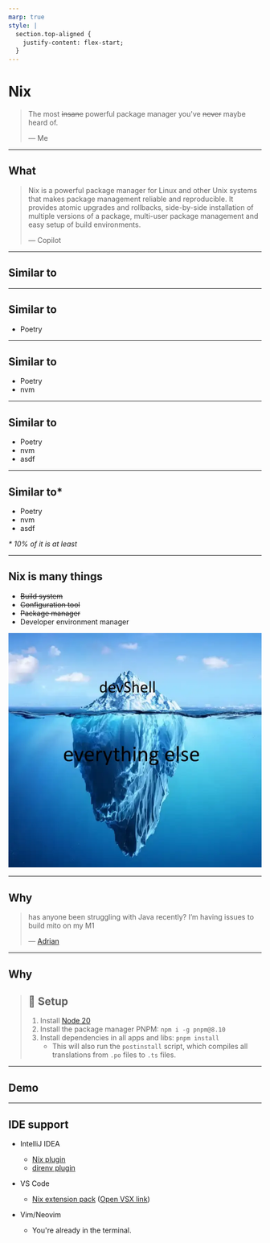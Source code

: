 ```yaml
---
marp: true
style: |
  section.top-aligned {
    justify-content: flex-start;
  }
---
```


# Nix

> The most ~~insane~~ powerful package manager you've ~~never~~ maybe heard of.
>
> &mdash; Me

---

## What

> Nix is a powerful package manager for Linux and other Unix systems that makes
> package management reliable and reproducible. It provides atomic upgrades and
> rollbacks, side-by-side installation of multiple versions of a package,
> multi-user package management and easy setup of build environments.
>
> &mdash; Copilot

---

<!-- _class: top-aligned -->

## Similar to

---

<!-- _class: top-aligned -->

## Similar to

- Poetry

---

<!-- _class: top-aligned -->

## Similar to

- Poetry
- nvm

---

<!-- _class: top-aligned -->

## Similar to

- Poetry
- nvm
- asdf

---

<!-- _class: top-aligned -->

## Similar to*

- Poetry
- nvm
- asdf

<!-- markdownlint-disable-next-line MD036 -->
_* 10% of it is at least_

---

## Nix is many things

- ~~Build system~~
- ~~Configuration tool~~
- ~~Package manager~~
- Developer environment manager

![bg right cover](https://github.com/Gipphe/presentations/blob/main/Nix/img/iceberg.webp?raw=true)

---

## Why

> has anyone been struggling with Java recently? I’m having issues to build
> mito on my M1
>
> &mdash; [Adrian](https://strise.slack.com/archives/C05V95CPJNS/p1709107078009879)

---

## Why

> ## 🚀 Setup
>
> 1. Install [Node 20](https://nodejs.org/en/)
> 2. Install the package manager PNPM: `npm i -g pnpm@8.10`
> 3. Install dependencies in all apps and libs: `pnpm install`
>    - This will also run the `postinstall` script, which compiles all
>      translations from `.po` files to `.ts` files.

---

## Demo

---

## IDE support

- IntelliJ IDEA

  - [Nix plugin]
  - [direnv plugin]

- VS Code

  - [Nix extension pack]
    ([Open VSX link])

- Vim/Neovim
  - You're already in the terminal.

[Nix plugin]: https://plugins.jetbrains.com/plugin/8607-nixidea
[direnv plugin]: https://plugins.jetbrains.com/plugin/15285-direnv-integration
[Nix extension pack]: https://marketplace.visualstudio.com/items?itemName=pinage404.nix-extension-pack
[Open VSX link]: https://open-vsx.org/extension/pinage404/nix-extension-pack

